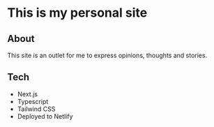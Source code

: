 # This is my personal site

## About

This site is an outlet for me to express opinions, thoughts and stories.

## Tech

- Next.js
- Typescript
- Tailwind CSS
- Deployed to Netlify
